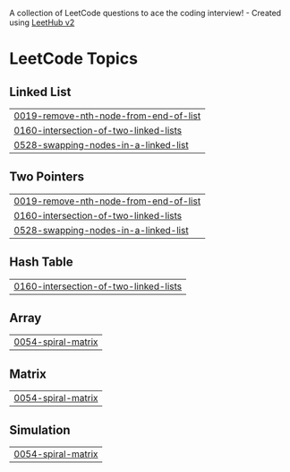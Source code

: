 A collection of LeetCode questions to ace the coding interview! - Created using [LeetHub v2](https://github.com/arunbhardwaj/LeetHub-2.0)
<!---LeetCode Topics Start-->
# LeetCode Topics
## Linked List
|  |
| ------- |
| [0019-remove-nth-node-from-end-of-list](https://github.com/kush-singh-04/leetcode/tree/master/0019-remove-nth-node-from-end-of-list) |
| [0160-intersection-of-two-linked-lists](https://github.com/kush-singh-04/leetcode/tree/master/0160-intersection-of-two-linked-lists) |
| [0528-swapping-nodes-in-a-linked-list](https://github.com/kush-singh-04/leetcode/tree/master/0528-swapping-nodes-in-a-linked-list) |
## Two Pointers
|  |
| ------- |
| [0019-remove-nth-node-from-end-of-list](https://github.com/kush-singh-04/leetcode/tree/master/0019-remove-nth-node-from-end-of-list) |
| [0160-intersection-of-two-linked-lists](https://github.com/kush-singh-04/leetcode/tree/master/0160-intersection-of-two-linked-lists) |
| [0528-swapping-nodes-in-a-linked-list](https://github.com/kush-singh-04/leetcode/tree/master/0528-swapping-nodes-in-a-linked-list) |
## Hash Table
|  |
| ------- |
| [0160-intersection-of-two-linked-lists](https://github.com/kush-singh-04/leetcode/tree/master/0160-intersection-of-two-linked-lists) |
## Array
|  |
| ------- |
| [0054-spiral-matrix](https://github.com/kush-singh-04/leetcode/tree/master/0054-spiral-matrix) |
## Matrix
|  |
| ------- |
| [0054-spiral-matrix](https://github.com/kush-singh-04/leetcode/tree/master/0054-spiral-matrix) |
## Simulation
|  |
| ------- |
| [0054-spiral-matrix](https://github.com/kush-singh-04/leetcode/tree/master/0054-spiral-matrix) |
<!---LeetCode Topics End-->